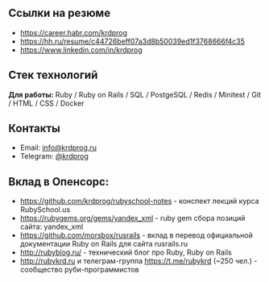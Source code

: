 ## Ссылки на резюме

- https://career.habr.com/krdprog
- https://hh.ru/resume/c44726beff07a3d8b50039ed1f3768666f4c35
- https://www.linkedin.com/in/krdprog

## Стек технологий

**Для работы:** Ruby / Ruby on Rails / SQL / PostgeSQL / Redis / Minitest / Git / HTML / CSS / Docker

## Контакты

- Email: info@krdprog.ru
- Telegram: [@krdprog](https://t.me/krdprog)

## Вклад в Опенсорс:

- https://github.com/krdprog/rubyschool-notes - конспект лекций курса RubySchool.us
- https://rubygems.org/gems/yandex_xml - ruby gem сбора позиций сайта: yandex_xml
- https://github.com/morsbox/rusrails - вклад в перевод официальной документации Ruby on Rails для сайта rusrails.ru
- http://rubyblog.ru/ - технический блог про Ruby, Ruby on Rails
- http://rubykrd.ru и телеграм-группа https://t.me/rubykrd (~250 чел.) - сообщество руби-программистов
